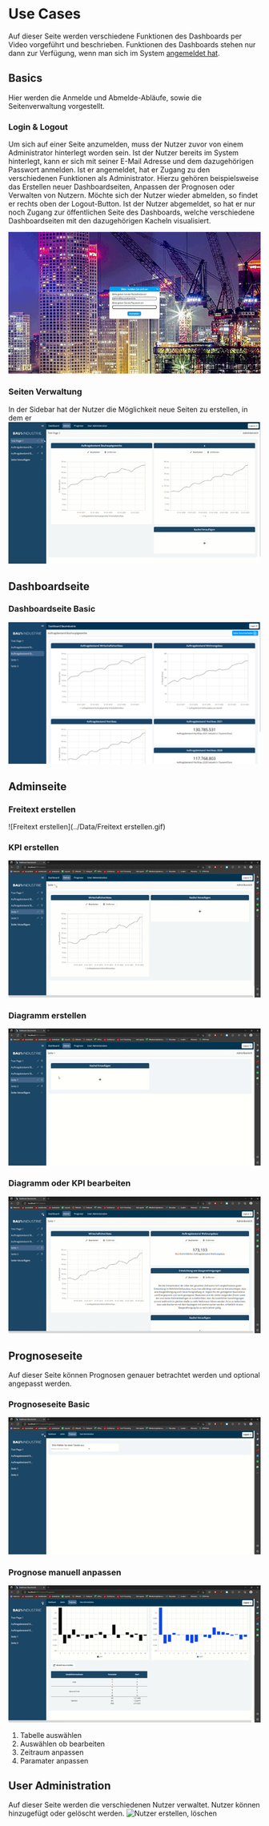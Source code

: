 # Use Cases 
Auf dieser Seite werden verschiedene Funktionen des Dashboards per Video vorgeführt und beschrieben. Funktionen des Dashboards stehen nur dann zur Verfügung, wenn man sich im System [angemeldet hat](http://127.0.0.1:8000/useCases/#login-logout).


## Basics
Hier werden die Anmelde und Abmelde-Abläufe, sowie die Seitenverwaltung vorgestellt.

### Login & Logout   
Um sich auf einer Seite anzumelden, muss der Nutzer zuvor von einem Administrator hinterlegt worden sein. Ist der Nutzer bereits im System hinterlegt, kann er sich mit seiner E-Mail Adresse und dem dazugehörigen Passwort anmelden. Ist er angemeldet, hat er Zugang zu den verschiedenen Funktionen als Administrator. Hierzu gehören beispielsweise das Erstellen neuer Dashboardseiten, Anpassen der Prognosen oder Verwalten von Nutzern.
Möchte sich der Nutzer wieder abmelden, so findet er rechts oben der Logout-Button. Ist der Nutzer abgemeldet, so hat er nur noch Zugang zur öffentlichen Seite des Dashboards, welche verschiedene Dashboardseiten mit den dazugehörigen Kacheln visualisiert.

![Login Logout](https://github.com/just1130/dashboardDoc/blob/main/Data/Login%20%26%20Logout.gif)   


### Seiten Verwaltung
In der Sidebar hat der Nutzer die Möglichkeit neue Seiten zu erstellen, in dem er 
![SeitenVerwaltung](https://github.com/just1130/dashboardDoc/blob/main/Data/Seiten%20erstellen%2C%20bearbeiten.gif)


## Dashboardseite 
### Dashboardseite Basic  
![Screenshot der Dashboardseite](https://github.com/just1130/dashboardDoc/blob/main/Data/Screenshot%20Dashboard.png) 





## Adminseite
### Freitext erstellen  
![Freitext erstellen](../Data/Freitext erstellen.gif) 


### KPI erstellen
![Kennzahl erstellen](https://github.com/just1130/dashboardDoc/blob/main/Data/Kennzahl%20erstellen.gif) 

### Diagramm erstellen
![Liniendiagramm erstellen](https://github.com/just1130/dashboardDoc/blob/main/Data/Liniendiagramm%20erstellen.gif) 

### Diagramm oder KPI bearbeiten
![Kachel Bearbeitung](https://github.com/just1130/dashboardDoc/blob/main/Data/Kachel%20bearbeiten.gif)




## Prognoseseite
Auf dieser Seite können Prognosen genauer betrachtet werden und optional angepasst werden.

### Prognoseseite Basic
![Prognose Seite](https://github.com/just1130/dashboardDoc/blob/main/Data/Prognose%20Seite.gif)

### Prognose manuell anpassen
![Prognose manuell anpassen](https://github.com/just1130/dashboardDoc/blob/main/Data/Prognose%20manuell%20bearbeiten.gif)  
1. Tabelle auswählen
2. Auswählen ob bearbeiten
3. Zeitraum anpassen
4. Paramater anpassen

## User Administration  
Auf dieser Seite werden die verschiedenen Nutzer verwaltet. Nutzer können hinzugefügt oder gelöscht werden.
![Nutzer erstellen, löschen](https://github.com/just1130/dashboardDoc/blob/main/Data/Nutzer%20erstellen%20l%C3%B6schen.gif)








